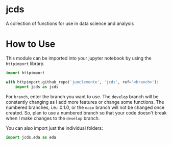 # jcds
A collection of functions for use in data science and analysis

# How to Use

This module can be imported into your jupyter notebook by using the `httpimport` library. 

```python
import httpimport

with httpimport.github_repo('junclemente', 'jcds', ref='<branch>'):
    import jcds as jcds
```
For `branch`, enter the branch you want to use. 
The `develop` branch will be constantly changing as I add more features or change some functions. 
The numbered branches, i.e.: 0.1.0, or the `main` branch will not be changed once created. 
So, plan to use a numbered branch so that your code doesn't break when I make changes to the `develop` branch.  

You can also import just the individual folders:
```python
import jcds.eda as eda
```




